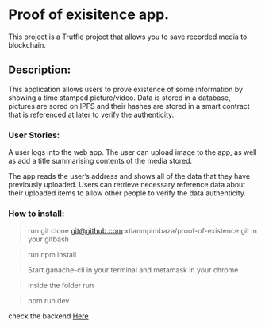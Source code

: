 <h1>Proof of exisitence app.</h1>

This project is a Truffle project that allows you to save recorded media to blockchain.


<h2>Description:</h2>
This application allows users to prove existence of some information by
showing a time stamped picture/video.
Data is stored in a database, pictures are sored on ​IPFS​ and their hashes are stored in a smart contract that is referenced at later to verify the
authenticity.

<h3>User Stories:</h3>
A user logs into the web app. The user can upload image to the
app, as well as add a title summarising contents of the media stored.

The app reads the user’s address and shows all of the data that they have previously
uploaded.
Users can retrieve necessary reference data about their uploaded items to allow other
people to verify the data authenticity.

<h3>How to install:</h3>

>run git clone git@github.com:xtianmpimbaza/proof-of-existence.git in your gitbash

>run npm install

>Start ganache-cli in your terminal and metamask in your chrome

>inside the folder run

>npm run dev

check the backend <a href="https://github.com/xtianmpimbaza/proof-of-exisitence-backend">Here</a>